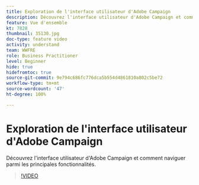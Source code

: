 ```yaml
---
title: Exploration de l'interface utilisateur d'Adobe Campaign
description: Découvrez l'interface utilisateur d'Adobe Campaign et comment naviguer parmi les principales fonctionnalités.
feature: Vue d'ensemble
kt: 7828
thumbnail: 35130.jpg
doc-type: feature video
activity: understand
team: WWFRE
role: Business Practitioner
level: Beginner
hide: true
hidefromtoc: true
source-git-commit: 9e794c686fc776dca5b554d4861810a802c5be72
workflow-type: tm+mt
source-wordcount: '47'
ht-degree: 100%

---
```


# Exploration de l&#39;interface utilisateur d&#39;Adobe Campaign

Découvrez l&#39;interface utilisateur d&#39;Adobe Campaign et comment naviguer parmi les principales fonctionnalités.

>[!VIDEO](https://video.tv.adobe.com/v/35130?quality=12)
